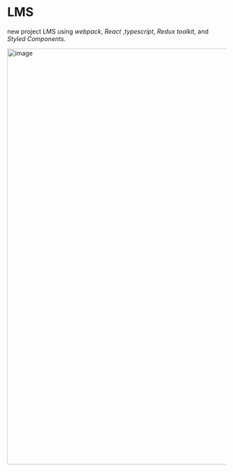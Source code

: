 # LMS
new project LMS using  *webpack*, *React* ,*typescript*, *Redux toolkit*, and *Styled Components*.

<img width="956" alt="image" src="https://github.com/pushpraj15295/LMS/assets/101568029/afe14d2d-7af3-4040-87d5-04d6aa6bbb89">

